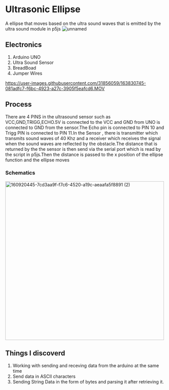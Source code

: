 # Ultrasonic Ellipse #

A ellipse that moves based on the ultra sound waves that is emitted by the ultra sound module in p5js
![unnamed](https://user-images.githubusercontent.com/31856059/163829073-d693491b-7cee-4404-8808-ee52e259b4b8.jpeg)


## Electronics
1. Arduino UNO
2. Ultra Sound Sensor
3. BreadBoad
4. Jumper Wires



https://user-images.githubusercontent.com/31856059/163830745-081adfc7-f6bc-4923-a27c-3905f5eafcd6.MOV

## Process
There are 4 PINS in the ultrasound sensor such as VCC,GND,TRIGG,ECHO.5V is connected to the VCC and GND from UNO is connected to GND from the sensor.The Echo pin is connected to PIN 10 and Trigg PIN is connected to PIN 11.In the Sensor , there is transmitter which transmits sound waves of 40 Khz and a receiver which receives the signal when the sound waves are reflected by the obstacle.The distance that is returned by the the sensor is then send via the serial port which is read by the script in p5js.Then the distance is passed to the x position of the ellipse function and the ellipse moves

### Schematics
<img width="500" alt="160920445-7cd3aa9f-f7c6-4520-a19c-aeaafa5f8891 (2)" src="https://user-images.githubusercontent.com/31856059/163871050-c11ce869-b0f7-49aa-99cd-848c0f50e915.png">

## Things I discoverd
1. Working with sending and receving data from the arduino at the same time
2. Send data in ASCII characters 
3. Sending String Data in the form of bytes and parsing it after retrieving it.







